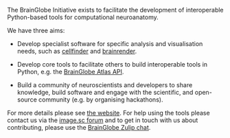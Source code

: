 The BrainGlobe Initiative exists to facilitate the development of interoperable
Python-based tools for computational neuroanatomy.

We have three aims:

- Develop specialist software for specific analysis and visualisation needs,
  such as [cellfinder](https://github.com/brainglobe/cellfinder) and
  [brainrender](https://github.com/brainglobe/brainrender).

- Develop core tools to facilitate others to build interoperable tools in Python, e.g. the
  [BrainGlobe Atlas API](https://github.com/brainglobe/bg-atlasapi).

- Build a community of neuroscientists and developers to share knowledge, build software and engage
  with the scientific, and open-source community (e.g. by organising hackathons).


For more details please see [the website](https://brainglobe.info). For help using the tools please contact us via the [image.sc forum](https://forum.image.sc/tag/brainglobe) and to get in touch with us about contributing, please use the [BrainGlobe Zulip chat](https://brainglobe.zulipchat.com/). 
